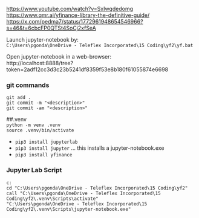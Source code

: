https://www.youtube.com/watch?v=SxIwqdedomg
https://www.qmr.ai/yfinance-library-the-definitive-guide/
https://x.com/pedma7/status/1772961948654546966?s=46&t=6cbcFP0QTSt4SoCj2xfSeA

Launch jupyter-notebook by:  
`C:\Users\pgonda\OneDrive - Teleflex Incorporated\15 Coding\yf2\yf.bat`

Open jupyter-notebook in a web-browser:  
http://localhost:8888/tree?token=2adf12cc3d3c23b5241df8359f53e8b180f61055874e6698

### git commands
```
git add .
git commit -m "<description>"
git commit -am "<description>"
```

##.venv  
`python -m venv .venv`  
`source .venv/bin/activate`

* `pip3 install jupyterlab`
* `pip3 install jupyter` ... this installs a jupyter-notebook.exe
* `pip3 install yfinance`

### Jupyter Lab Script
```
c:
cd "C:\Users\pgonda\OneDrive - Teleflex Incorporated\15 Coding\yf2"
call "C:\Users\pgonda\OneDrive - Teleflex Incorporated\15 Coding\yf2\.venv\Scripts\activate"
"C:\Users\pgonda\OneDrive - Teleflex Incorporated\15 Coding\yf2\.venv\Scripts\jupyter-notebook.exe"
```
